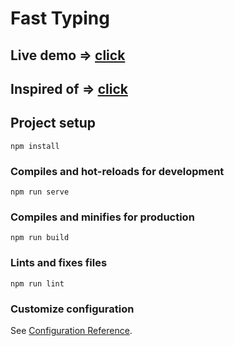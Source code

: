 # Fast Typing

## Live demo => [click](https://fast-typing-vue.netlify.app/)

## Inspired of => [click](https://www.youtube.com/watch?v=6r_XT5P9_gM&list=PLl4iwH7T84H-WXX35Ogk0cCpXAtFoAing)

## Project setup
```
npm install
```

### Compiles and hot-reloads for development
```
npm run serve
```

### Compiles and minifies for production
```
npm run build
```

### Lints and fixes files
```
npm run lint
```

### Customize configuration
See [Configuration Reference](https://cli.vuejs.org/config/).
